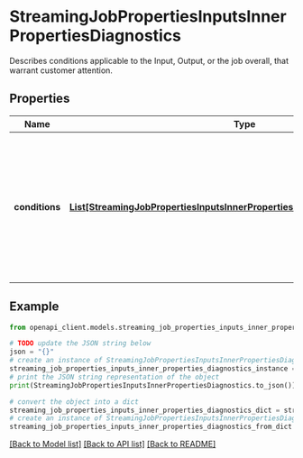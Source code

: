 # StreamingJobPropertiesInputsInnerPropertiesDiagnostics

Describes conditions applicable to the Input, Output, or the job overall, that warrant customer attention.

## Properties

Name | Type | Description | Notes
------------ | ------------- | ------------- | -------------
**conditions** | [**List[StreamingJobPropertiesInputsInnerPropertiesDiagnosticsConditionsInner]**](StreamingJobPropertiesInputsInnerPropertiesDiagnosticsConditionsInner.md) | A collection of zero or more conditions applicable to the resource, or to the job overall, that warrant customer attention. | [optional] [readonly] 

## Example

```python
from openapi_client.models.streaming_job_properties_inputs_inner_properties_diagnostics import StreamingJobPropertiesInputsInnerPropertiesDiagnostics

# TODO update the JSON string below
json = "{}"
# create an instance of StreamingJobPropertiesInputsInnerPropertiesDiagnostics from a JSON string
streaming_job_properties_inputs_inner_properties_diagnostics_instance = StreamingJobPropertiesInputsInnerPropertiesDiagnostics.from_json(json)
# print the JSON string representation of the object
print(StreamingJobPropertiesInputsInnerPropertiesDiagnostics.to_json())

# convert the object into a dict
streaming_job_properties_inputs_inner_properties_diagnostics_dict = streaming_job_properties_inputs_inner_properties_diagnostics_instance.to_dict()
# create an instance of StreamingJobPropertiesInputsInnerPropertiesDiagnostics from a dict
streaming_job_properties_inputs_inner_properties_diagnostics_from_dict = StreamingJobPropertiesInputsInnerPropertiesDiagnostics.from_dict(streaming_job_properties_inputs_inner_properties_diagnostics_dict)
```
[[Back to Model list]](../README.md#documentation-for-models) [[Back to API list]](../README.md#documentation-for-api-endpoints) [[Back to README]](../README.md)


